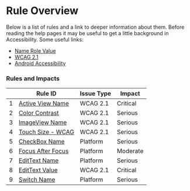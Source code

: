 # Rule Overview

Below is a list of rules and a link to deeper information about them. Before reading the help
pages it may be useful to get a little background in Accessibility. Some useful links:

- [Name Role Value](name-role-value.md)
- [WCAG 2.1](https://www.w3.org/TR/WCAG21/)
- [Android Accessibility](https://developer.android.com/guide/topics/ui/accessibility)

### Rules and Impacts

|   | Rule ID | Issue Type | Impact |
|---|---------|------------|--------|
| 1 | [Active View Name](active-view-name.md) | WCAG 2.1 | Critical |
| 2 | [Color Contrast](https://dequeuniversity.com/rules/axe/3.2/color-contrast) | WCAG 2.1 | Serious |
| 3 | [ImageView Name](image-view-name.md) | WCAG 2.1 | Serious |
| 4 | [Touch Size - WCAG](touch-size-wcag.md) | WCAG 2.1 | Serious |
| 5 | [CheckBox Name](checkbox-name.md) | Platform | Serious |
| 6 | [Focus After Focus](focus-after-focus.md) | Platform | Moderate |
| 7 | [EditText Name](edit-text-name.md) | Platform | Serious |
| 8 | [EditText Value](edit-text-value.md) | WCAG 2.1 | Critical |
| 9 | [Switch Name](switch-name.md) | Platform | Serious |

